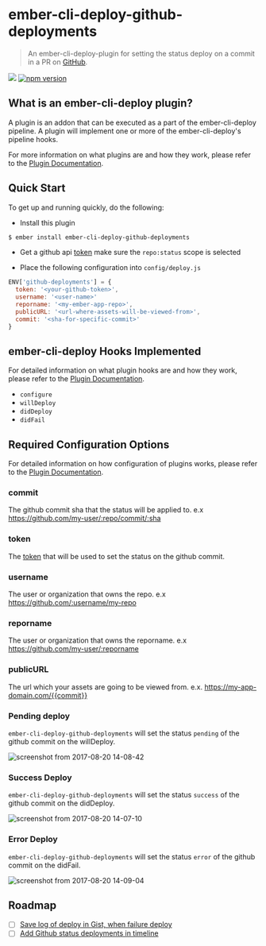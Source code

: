 # ember-cli-deploy-github-deployments

> An ember-cli-deploy-plugin for setting the status deploy on a commit in a PR on [GitHub](https://github.com/).

[![](https://ember-cli-deploy.github.io/ember-cli-deploy-version-badges/plugins/ember-cli-deploy-s3.svg)](http://ember-cli-deploy.github.io/ember-cli-deploy-version-badges/)
[![npm version](https://badge.fury.io/js/ember-cli-deploy-github-deployments.svg)](https://badge.fury.io/js/ember-cli-deploy-github-deployments)

## What is an ember-cli-deploy plugin?

A plugin is an addon that can be executed as a part of the ember-cli-deploy pipeline. A plugin will implement one or more of the ember-cli-deploy's pipeline hooks.

For more information on what plugins are and how they work, please refer to the [Plugin Documentation][2].


## Quick Start

To get up and running quickly, do the following:

- Install this plugin

```bash
$ ember install ember-cli-deploy-github-deployments
```

- Get a github api [token](https://github.com/settings/tokens) make sure the `repo:status` scope is selected

- Place the following configuration into `config/deploy.js`

```javascript
ENV['github-deployments'] = {
  token: '<your-github-token>',
  username: '<user-name>'
  reporname: '<my-ember-app-repo>',
  publicURL: '<url-where-assets-will-be-viewed-from>',
  commit: '<sha-for-specific-commit>'
}
```

## ember-cli-deploy Hooks Implemented

For detailed information on what plugin hooks are and how they work, please refer to the [Plugin Documentation][2].

- `configure`
- `willDeploy`
- `didDeploy`
- `didFail`

## Required Configuration Options

For detailed information on how configuration of plugins works, please refer to the [Plugin Documentation][2].

### commit

The github commit sha that the status will be applied to. e.x https://github.com/my-user/:repo/commit/:sha

### token

The [token](https://github.com/settings/tokens) that will be used to set the status on the github commit.

### username

The user or organization that owns the repo. e.x https://github.com/:username/my-repo

### reporname

The user or organization that owns the reporname. e.x https://github.com/my-user/:reporname

### publicURL

The url which your assets are going to be viewed from. e.x. https://my-app-domain.com/{{commit}}

### Pending deploy
`ember-cli-deploy-github-deployments` will set the status `pending` of the github commit on the willDeploy.

![screenshot from 2017-08-20 14-08-42](https://user-images.githubusercontent.com/118861/29496839-452f279e-85b1-11e7-9ea0-0c9d608f3043.png)

### Success Deploy
`ember-cli-deploy-github-deployments` will set the status `success` of the github commit on the didDeploy.

![screenshot from 2017-08-20 14-07-10](https://user-images.githubusercontent.com/118861/29496840-452fb4e8-85b1-11e7-9706-4e2f0f8d2863.png)

### Error Deploy
`ember-cli-deploy-github-deployments` will set the status `error` of the github commit on the didFail.

![screenshot from 2017-08-20 14-09-04](https://user-images.githubusercontent.com/118861/29496838-452ec646-85b1-11e7-9319-3769c06155a9.png)

## Roadmap
- [ ] [Save log of deploy in Gist, when failure deploy][4]
- [ ] [Add Github status deployments in timeline][3]

[2]: http://ember-cli.github.io/ember-cli-deploy/plugins "Plugin Documentation"
[3]: https://developer.github.com/v3/repos/deployments/
[4]: https://developer.github.com/v3/gists/

